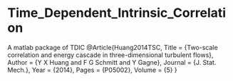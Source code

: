 # Time_Dependent_Intrinsic_Correlation
A matlab package of TDIC
@Article{Huang2014TSC,
  Title                    = {Two-scale correlation and energy cascade in three-dimensional turbulent flows},
  Author                   = {Y X Huang and F G Schmitt and Y Gagne},
  Journal                  = {J. Stat. Mech.},
  Year                     = {2014},
  Pages                    = {P05002},
  Volume                   = {5}
}
